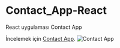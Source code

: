 # Contact_App-React
React uygulaması Contact App

İncelemek için [Contact App](http://localhost:5173/).
![Contact App](https://user-images.githubusercontent.com/118208883/236693357-dab3fe66-954d-4b06-ad83-72dda34eb26e.JPG)
